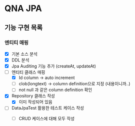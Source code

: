 # QNA JPA

## 기능 구현 목록

### 엔티티 매핑
- [x] 기본 소스 분석
- [x] DDL 분석
- [x] Jpa Auditing 기능 추가 (createAt, updateAt)
- [ ] 엔티티 클래스 매핑
    - [x] Id column -> auto increment
    - [ ] clob(longtext) -> column definition으로 지정 (내용이니까..)
    - [ ] not null 과 같은 column definition 확인
- [x] Repository 클래스 작성
    - [x] 이미 작성되어 있음
- [ ] DataJpaTest 활용한 테스트 케이스 작성
    - [ ] CRUD 케이스에 대해 모두 작성




